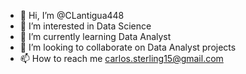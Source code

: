 - 👋 Hi, I’m @CLantigua448
- 👀 I’m interested in Data Science 
- 🌱 I’m currently learning Data Analyst
- 💞️ I’m looking to collaborate on Data Analyst projects
- 📫 How to reach me carlos.sterling15@gmail.com
<!---
CLantigua448/CLantigua448 is a ✨ special ✨ repository because its `README.md` (this file) appears on your GitHub profile.
You can click the Preview link to take a look at your changes.
--->
